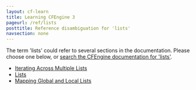 ```yaml
---
layout: cf-learn
title: Learning CFEngine 3
pageurl: /ref/lists
posttitle: Reference disambiguation for 'lists'
navsection: none
---
```


The term 'lists' could refer to several sections in the documentation. Please choose one below, or
[search the CFEngine documentation for 'lists'](http://cfengine.com/docs/3.5/search.html?q=lists).

- [Iterating Across Multiple Lists](http://cfengine.com/docs/3.5/manuals-language-concepts-loops.html#iterating-across-multiple-lists)
- [Lists](http://cfengine.com/docs/3.5/manuals-language-concepts-variables.html#lists)
- [Mapping Global and Local Lists](http://cfengine.com/docs/3.5/manuals-language-concepts-variables.html#mapping-global-and-local-lists)
